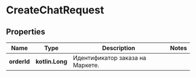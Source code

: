 
# CreateChatRequest

## Properties
| Name | Type | Description | Notes |
| ------------ | ------------- | ------------- | ------------- |
| **orderId** | **kotlin.Long** | Идентификатор заказа на Маркете. |  |



